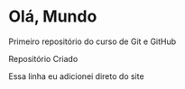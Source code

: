 # Olá, Mundo
 Primeiro repositório do curso de Git e GitHub
 
 Repositório Criado
 
 Essa linha eu adicionei direto do site
 

